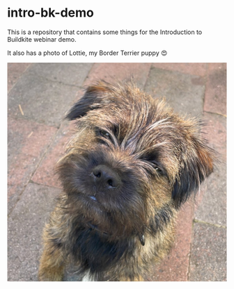 # intro-bk-demo

This is a repository that contains some things for the Introduction to Buildkite webinar demo.

It also has a photo of Lottie, my Border Terrier puppy 😍

![cute photo of a puppy](https://github.com/MelissaKaulfuss/intro-bk-demo/blob/main/assets/lottie.jpeg?raw=true)
